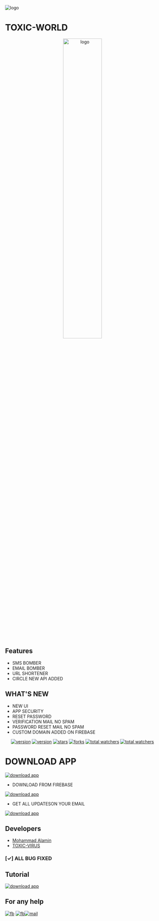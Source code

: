 <img src="assets/demo3.jpg" alt="logo">
</div>

# **TOXIC-WORLD**

<div align="center">
<img style="height: 50%;width: 50%;" src="assets/logo.png" alt="logo">
</div>


## Features

* SMS BOMBER
* EMAIL BOMBER
* URL SHORTENER
* CIRCLE NEW API ADDED

## WHAT'S NEW

- NEW UI
- APP SECURITY 
- RESET PASSWORD 
- VERIFICATION MAIL NO SPAM
- PASSWORD RESET MAIL NO SPAM
- CUSTOM DOMAIN ADDED ON FIREBASE

<div align="center">
<a href="https://www.github.com/ITZAKX21"><img src="https://img.shields.io/github/followers/itzakx21?logo=GITHUB&style=for-the-badge" alt="version" ></a>
<a href="https://github.com/ITZAKX21/TOXIC-WORLD/releases/tag/Letest_V1.5"><img src="https://img.shields.io/badge/Version-V1.5-dark?style=for-the-badge" alt="version" ></a>
<a href="https://www.github.com/ITZAKX21/blood-box"><img src="https://img.shields.io/github/stars/itzakx21/TOXIC-WORLD?logo=GITHUB&style=for-the-badge" alt="stars" ></a>
<a href="https://github.com/ITZAKX21/blood-box/fork"><img src="https://img.shields.io/github/forks/itzakx21/TOXIC-WORLD?logo=GITHUB&style=for-the-badge" alt="forks" ></a>
<a href="https://www.github.com/ITZAKX21/blood-box"><img src="https://img.shields.io/github/watchers/itzakx21/TOXIC-WORLD?color=red&logo=github&style=for-the-badge" alt="total watchers" ></a>
<a href="https://github.com/ITZAKX21/blood-box/blob/main/LICENSE"><img src="https://img.shields.io/github/license/itzakx21/TOXIC-WORLD?logo=license&style=for-the-badge" alt="total watchers" ></a>
</div>

# DOWNLOAD APP 

<a href="https://github.com/ITZAKX21/TOXIC-WORLD/releases/tag/Letest_V1.5"><img src="https://img.shields.io/badge/DOWNLOAD-V1.5-dark?style=for-the-badge" alt="download app" ></a>

- DOWNLOAD FROM FIREBASE

<a href="https://firebasestorage.googleapis.com/v0/b/twbomber008.appspot.com/o/app%2FLetest.apk?alt=media&token=b9c82d0b-4ddf-41d1-aff4-6c0452f52315"><img src="https://img.shields.io/static/v1?style=for-the-badge&message=V1.5&color=000000&logo=FIREBASE&logoColor=FFFFFF&label=DOWNLOAD%20NOW" alt="download app" ></a>

- GET ALL UPDATESON YOUR EMAIL

<a href="https://appdistribution.firebase.dev/i/64fe212889a9c235"><img src="https://img.shields.io/static/v1?style=for-the-badge&message=NOW&color=000000&logo=FIREBASE&logoColor=FFFFFF&label=SIGNUP" alt="download app" ></a>


## Developers
  * <a href="https://www.facebook.com/AKXVAI">Mohammad Alamin</a>
  * <a href="https://www.facebook.com/toxicvirus21">TOXIC-VIRUS</a><br>

### [✓] ALL BUG FIXED

## Tutorial

<a href="https://youtube.com/AKXVAU"><img src="https://img.shields.io/youtube/views/AJ1DDKGQYiQ?color=blue&label=WATCH&logo=youtube&logoColor=red&style=for-the-badge" alt="download app" ></a>

## For any help

<a href="https://www.facebook.com/toxicvirus21"><img src="https://img.shields.io/badge/Facebook-1877F2?style=for-the-badge&logo=facebook&logoColor=white" alt="fb" ></a>
<a href="https://t.me/dcbd04"><img src="https://img.shields.io/badge/Telegram-1877F2?style=for-the-badge&logo=telegram&logoColor=white" alt="fb" ></a><a href="mailto: dev.akxvau@gmail.com"><img src="https://img.shields.io/badge/Gmail-D14836?style=for-the-badge&logo=gmail&logoColor=white" alt="mail" ></a>

